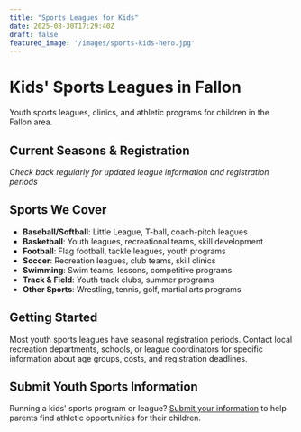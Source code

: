 ```yaml
---
title: "Sports Leagues for Kids"
date: 2025-08-30T17:29:40Z
draft: false
featured_image: '/images/sports-kids-hero.jpg'
---
```


# Kids' Sports Leagues in Fallon

Youth sports leagues, clinics, and athletic programs for children in the Fallon area.

## Current Seasons & Registration

*Check back regularly for updated league information and registration periods*

## Sports We Cover

- **Baseball/Softball**: Little League, T-ball, coach-pitch leagues
- **Basketball**: Youth leagues, recreational teams, skill development
- **Football**: Flag football, tackle leagues, youth programs
- **Soccer**: Recreation leagues, club teams, skill clinics
- **Swimming**: Swim teams, lessons, competitive programs
- **Track & Field**: Youth track clubs, summer programs
- **Other Sports**: Wrestling, tennis, golf, martial arts programs

## Getting Started

Most youth sports leagues have seasonal registration periods. Contact local recreation departments, schools, or league coordinators for specific information about age groups, costs, and registration deadlines.

## Submit Youth Sports Information

Running a kids' sports program or league? [Submit your information](/submit/) to help parents find athletic opportunities for their children.
